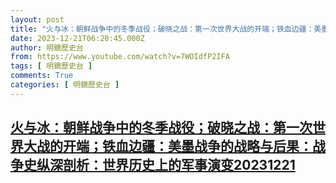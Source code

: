 ```yaml
---
layout: post
title: "火与冰：朝鲜战争中的冬季战役；破晓之战：第一次世界大战的开端；铁血边疆：美墨战争的战略与后果：战争史纵深剖析：世界历史上的军事演变20231221"
date: 2023-12-21T06:20:45.000Z
author: 明鏡歷史台
from: https://www.youtube.com/watch?v=7WOIdfP2IFA
tags: [ 明鏡歷史台 ]
comments: True
categories: [ 明鏡歷史台 ]
---
```

<!--1703139645000-->
[火与冰：朝鲜战争中的冬季战役；破晓之战：第一次世界大战的开端；铁血边疆：美墨战争的战略与后果：战争史纵深剖析：世界历史上的军事演变20231221](https://www.youtube.com/watch?v=7WOIdfP2IFA)
------

<div>

</div>

